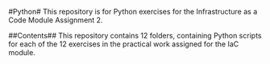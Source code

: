 #Python#
This repository is for Python exercises for the Infrastructure as a Code Module Assignment 2.

##Contents##
This repository contains 12 folders, containing Python scripts for each of the 12 exercises in the practical work assigned for the IaC module.
